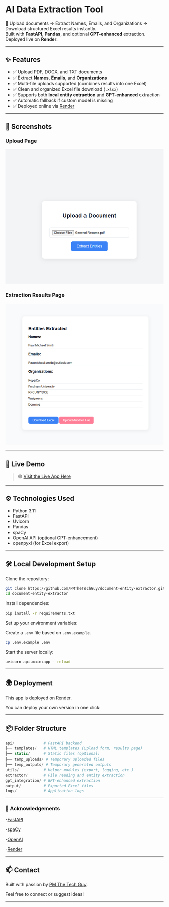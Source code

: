 # AI Data Extraction Tool

🚀 Upload documents → Extract Names, Emails, and Organizations → Download structured Excel results instantly.  
Built with **FastAPI**, **Pandas**, and optional **GPT-enhanced** extraction.  
Deployed live on **Render**.

---

## ✨ Features

- ✅ Upload PDF, DOCX, and TXT documents
- ✅ Extract **Names**, **Emails**, and **Organizations**
- ✅ Multi-file uploads supported (combines results into one Excel)
- ✅ Clean and organized Excel file download (`.xlsx`)
- ✅ Supports both **local entity extraction** and **GPT-enhanced** extraction
- ✅ Automatic fallback if custom model is missing
- ✅ Deployed online via [Render](https://render.com/)

---

## 📸 Screenshots

### Upload Page
![Upload Page](live-Demo-Images/Upload_PageWith_item.png)

### Extraction Results Page
![Results Page](live-Demo-Images/ExtractionResultsPage.png)

---

## 🚀 Live Demo

> 🟢 [Visit the Live App Here](https://ai-data-extraction-tool.onrender.com/)  

---

## ⚙️ Technologies Used

- Python 3.11
- FastAPI
- Uvicorn
- Pandas
- spaCy
- OpenAI API (optional GPT-enhancement)
- openpyxl (for Excel export)

---

## 🛠 Local Development Setup

Clone the repository:

```bash
git clone https://github.com/PMTheTechGuy/document-entity-extractor.git
cd document-entity-extractor
```
Install dependencies:

```bash
pip install -r requirements.txt
```

Set up your environment variables:

Create a `.env` file based on `.env.example`.

```bash
cp .env.example .env
```
Start the server locally:

```bash
uvicorn api.main:app --reload
```

---

## 🌍 Deployment

This app is deployed on Render.

You can deploy your own version in one click:

---
## 📦 Folder Structure

```php
api/             # FastAPI backend
├── templates/   # HTML templates (upload form, results page)
├── static/      # Static files (optional)
├── temp_uploads/ # Temporary uploaded files
├── temp_outputs/ # Temporary generated outputs
utils/           # Helper modules (export, logging, etc.)
extractor/       # File reading and entity extraction
gpt_integration/ # GPT-enhanced extraction
output/          # Exported Excel files
logs/            # Application logs
```
---

### 🙌 Acknowledgements
-[FastAPI](https://fastapi.tiangolo.com/)

-[spaCy](https://spacy.io/)

-[OpenAI](https://openai.com/)

-[Render](https://render.com/)

---

## 📫 Contact

Built with passion by [PM The Tech Guy](https://github.com/PMTheTechGuy).

Feel free to connect or suggest ideas!

---
